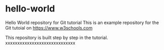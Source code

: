 # hello-world
Hello World repository for Git tutorial
This is an example repository for the Git tutoial on https://www.w3schools.com

This repository is built step by step in the tutorial.
xxxxxxxxxxxxxxxxxxxxxxxxxxxxx
